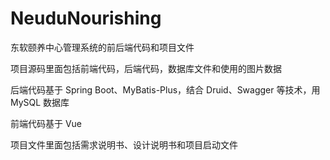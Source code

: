 # NeuduNourishing
东软颐养中心管理系统的前后端代码和项目文件

项目源码里面包括前端代码，后端代码，数据库文件和使用的图片数据

后端代码基于 Spring Boot、MyBatis-Plus，结合 Druid、Swagger 等技术，用 MySQL 数据库

前端代码基于 Vue

项目文件里面包括需求说明书、设计说明书和项目启动文件
